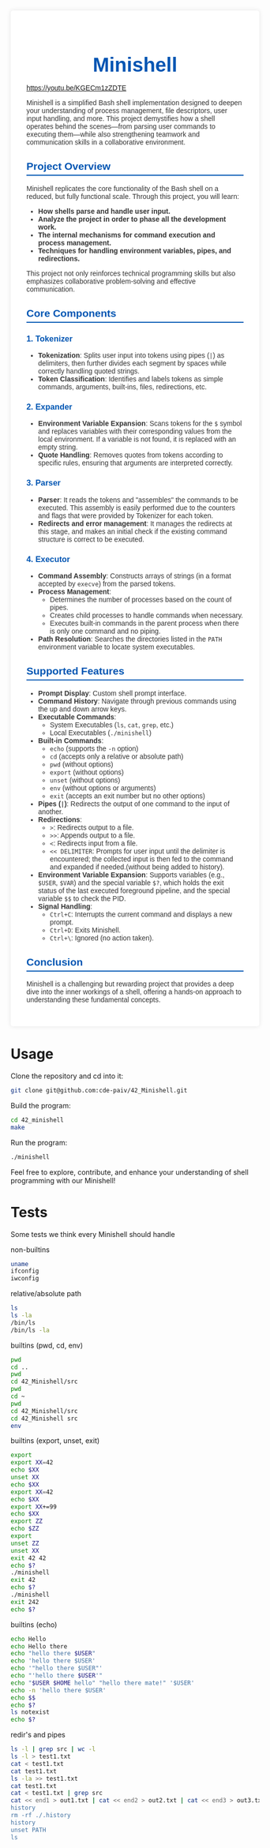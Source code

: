 <div style="max-width:900px; margin:2rem auto; background:#fff; padding:2rem; box-shadow:0 0 10px rgba(0,0,0,0.1); border-radius:5px; font-family:Arial, sans-serif; color:#333;">
  <h1 style="color:#0056b3; text-align:center; font-size:2.5rem; margin-bottom:1rem;">Minishell</h1>

  https://youtu.be/KGECm1zZDTE  
  
  <p>
    Minishell is a simplified Bash shell implementation designed to deepen your understanding of process management, file descriptors, user input handling, and more. This project demystifies how a shell operates behind the scenes—from parsing user commands to executing them—while also strengthening teamwork and communication skills in a collaborative environment.
  </p>

  <h2 style="color:#0056b3; border-bottom:2px solid #0056b3; padding-bottom:0.3rem;">Project Overview</h2>
  <p>
    Minishell replicates the core functionality of the Bash shell on a reduced, but fully functional scale. Through this project, you will learn:
  </p>
  <ul>
    <li><strong>How shells parse and handle user input.</strong></li>
    <li><strong>Analyze the project in order to phase all the development work.</strong></li>
    <li><strong>The internal mechanisms for command execution and process management.</strong></li>
    <li><strong>Techniques for handling environment variables, pipes, and redirections.</strong></li>
  </ul>
  <p>
    This project not only reinforces technical programming skills but also emphasizes collaborative problem-solving and effective communication.
  </p>

  <h2 style="color:#0056b3; border-bottom:2px solid #0056b3; padding-bottom:0.3rem;">Core Components</h2>

  <h3 style="color:#0056b3;">1. Tokenizer</h3>
  <ul>
    <li>
      <strong>Tokenization</strong>: Splits user input into tokens using pipes (<code>|</code>) as delimiters, then further divides each segment by spaces while correctly handling quoted strings.
    </li>
    <li>
      <strong>Token Classification</strong>: Identifies and labels tokens as simple commands, arguments, built-ins, files, redirections, etc.
    </li>
  </ul>

  <h3 style="color:#0056b3;">2. Expander</h3>
  <ul>
    <li>
      <strong>Environment Variable Expansion</strong>: Scans tokens for the <code>$</code> symbol and replaces variables with their corresponding values from the local environment. If a variable is not found, it is replaced with an empty string.
    </li>
    <li>
      <strong>Quote Handling</strong>: Removes quotes from tokens according to specific rules, ensuring that arguments are interpreted correctly.
    </li>
  </ul>

  <h3 style="color:#0056b3;">3. Parser</h3>
  <ul>
    <li>
      <strong>Parser</strong>: It reads the tokens and "assembles" the commands to be executed. This assembly is easily performed due to the counters and flags that were provided by Tokenizer for each token.
    </li>
    <li>
      <strong>Redirects and error management</strong>: It manages the redirects at this stage, and makes an initial check if the existing command structure is correct to be executed.
    </li>
  </ul>

  <h3 style="color:#0056b3;">4. Executor</h3>
  <ul>
    <li>
      <strong>Command Assembly</strong>: Constructs arrays of strings (in a format accepted by <code>execve</code>) from the parsed tokens.
    </li>
    <li>
      <strong>Process Management</strong>:
      <ul>
        <li>Determines the number of processes based on the count of pipes.</li>
        <li>Creates child processes to handle commands when necessary.</li>
        <li>Executes built-in commands in the parent process when there is only one command and no piping.</li>
      </ul>
    </li>
    <li>
      <strong>Path Resolution</strong>: Searches the directories listed in the <code>PATH</code> environment variable to locate system executables.
    </li>
  </ul>

  <h2 style="color:#0056b3; border-bottom:2px solid #0056b3; padding-bottom:0.3rem;">Supported Features</h2>
  <ul>
    <li><strong>Prompt Display</strong>: Custom shell prompt interface.</li>
    <li><strong>Command History</strong>: Navigate through previous commands using the up and down arrow keys.</li>
    <li>
      <strong>Executable Commands</strong>:
      <ul>
        <li>System Executables (<code>ls</code>, <code>cat</code>, <code>grep</code>, etc.)</li>
        <li>Local Executables (<code>./minishell</code>)</li>
      </ul>
    </li>
    <li>
      <strong>Built-in Commands</strong>:
      <ul>
        <li><code>echo</code> (supports the <code>-n</code> option)</li>
        <li><code>cd</code> (accepts only a relative or absolute path)</li>
        <li><code>pwd</code> (without options)</li>
        <li><code>export</code> (without options)</li>
        <li><code>unset</code> (without options)</li>
        <li><code>env</code> (without options or arguments)</li>
        <li><code>exit</code> (accepts an exit number but no other options)</li>
      </ul>
    </li>
    <li>
      <strong>Pipes (<code>|</code>)</strong>: Redirects the output of one command to the input of another.
    </li>
    <li>
      <strong>Redirections</strong>:
      <ul>
        <li><code>&gt;</code>: Redirects output to a file.</li>
        <li><code>&gt;&gt;</code>: Appends output to a file.</li>
        <li><code>&lt;</code>: Redirects input from a file.</li>
        <li>
          <code>&lt;&lt; DELIMITER</code>: Prompts for user input until the delimiter is encountered; the collected input is then fed to the command and expanded if needed.(without being added to history).
        </li>
      </ul>
    </li>
    <li>
      <strong>Environment Variable Expansion</strong>: Supports variables (e.g., <code>$USER</code>, <code>$VAR</code>) and the special variable <code>$?</code>, which holds the exit status of the last executed foreground pipeline, and the special variable <code>$$</code> to check the PID.
    </li>
    <li>
      <strong>Signal Handling</strong>:
      <ul>
        <li><code>Ctrl+C</code>: Interrupts the current command and displays a new prompt.</li>
        <li><code>Ctrl+D</code>: Exits Minishell.</li>
        <li><code>Ctrl+\</code>: Ignored (no action taken).</li>
      </ul>
    </li>
  </ul>

  <h2 style="color:#0056b3; border-bottom:2px solid #0056b3; padding-bottom:0.3rem;">Conclusion</h2>
  <p>
    Minishell is a challenging but rewarding project that provides a deep dive into the inner workings of a shell, offering a hands-on approach to understanding these fundamental concepts.
  </p>
  <p>
  </p>
</div>

# Usage 

Clone the repository and cd into it:
```sh
git clone git@github.com:cde-paiv/42_Minishell.git
```

Build the program:
```sh
cd 42_minishell
make
```

Run the program:
```sh
./minishell
```

Feel free to explore, contribute, and enhance your understanding of shell programming with our Minishell!

# Tests

Some tests we think every Minishell should handle

non-builtins
```sh
uname
ifconfig
iwconfig
```

relative/absolute path
```sh
ls
ls -la
/bin/ls
/bin/ls -la
```

builtins (pwd, cd, env)
```sh
pwd
cd ..
pwd
cd 42_Minishell/src
pwd
cd ~
pwd 
cd 42_Minishell/src
cd 42_Minishell src
env
```

builtins (export, unset, exit)
```sh
export
export XX=42
echo $XX
unset XX
echo $XX
export XX=42
echo $XX
export XX+=99
echo $XX
export ZZ
echo $ZZ
export
unset ZZ
unset XX
exit 42 42
echo $?
./minishell
exit 42
echo $?
./minishell
exit 242
echo $?
```

builtins (echo)
```sh
echo Hello
echo Hello there
echo "hello there $USER"
echo 'hello there $USER'
echo '"hello there $USER"'
echo "'hello there $USER'"
echo "$USER $HOME hello" "hello there mate!" '$USER'
echo -n 'hello there $USER'
echo $$
echo $?
ls notexist
echo $?
```

redir's and pipes
```sh
ls -l | grep src | wc -l
ls -l > test1.txt
cat < test1.txt
cat test1.txt
ls -la >> test1.txt
cat test1.txt
cat < test1.txt | grep src
cat << end1 > out1.txt | cat << end2 > out2.txt | cat << end3 > out3.txt
history
rm -rf ./.history
history
unset PATH
ls
```
